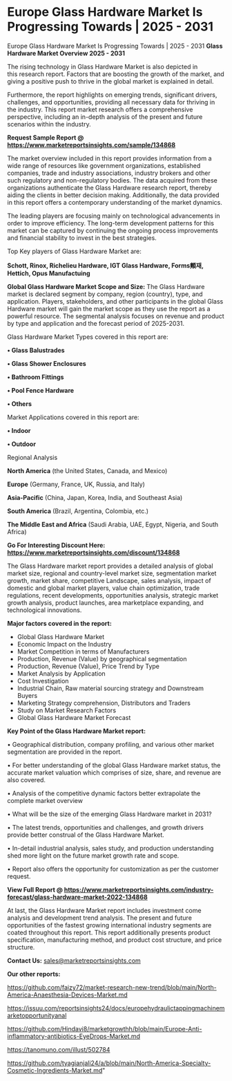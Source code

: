 # Europe Glass Hardware Market Is Progressing Towards | 2025 - 2031
Europe Glass Hardware Market Is Progressing Towards | 2025 - 2031
<Strong> Glass Hardware Market Overview 2025 - 2031</strong>

The rising technology in Glass Hardware Market is also depicted in this research report. Factors that are boosting the growth of the market, and giving a positive push to thrive in the global market is explained in detail.

Furthermore, the report highlights on emerging trends, significant drivers, challenges, and opportunities, providing all necessary data for thriving in the industry. This report market research offers a comprehensive perspective, including an in-depth analysis of the present and future scenarios within the industry.

<strong>Request Sample Report @ <a href=https://www.marketreportsinsights.com/sample/134868>https://www.marketreportsinsights.com/sample/134868</a></strong>

The market overview included in this report provides information from a wide range of resources like government organizations, established companies, trade and industry associations, industry brokers and other such regulatory and non-regulatory bodies. The data acquired from these organizations authenticate the Glass Hardware research report, thereby aiding the clients in better decision making. Additionally, the data provided in this report offers a contemporary understanding of the market dynamics.

The leading players are focusing mainly on technological advancements in order to improve efficiency. The long-term development patterns for this market can be captured by continuing the ongoing process improvements and financial stability to invest in the best strategies.

Top Key players of Glass Hardware Market are:

<strong>Schott, Rinox, Richelieu Hardware, IGT Glass Hardware, Forms䫪재, Hettich, Opus Manufactuing</strong>

<strong><b>Global Glass Hardware Market Scope and Size:</b></strong>
The Glass Hardware market is declared segment by company, region (country), type, and application. Players, stakeholders, and other participants in the global Glass Hardware market will gain the market scope as they use the report as a powerful resource. The segmental analysis focuses on revenue and product by type and application and the forecast period of 2025-2031.

Glass Hardware Market Types covered in this report are:

<strong>• Glass Balustrades

• Glass Shower Enclosures

• Bathroom Fittings

• Pool Fence Hardware

• Others</strong>

Market Applications covered in this report are:

<strong>• Indoor

• Outdoor</strong> 

Regional Analysis

<strong>North America</strong> (the United States, Canada, and Mexico)

<strong>Europe</strong> (Germany, France, UK, Russia, and Italy)

<strong>Asia-Pacific</strong> (China, Japan, Korea, India, and Southeast Asia)

<strong>South America</strong> (Brazil, Argentina, Colombia, etc.)

<strong>The Middle East and Africa</strong> (Saudi Arabia, UAE, Egypt, Nigeria, and South Africa)

<strong>Go For Interesting Discount Here: <a href=https://www.marketreportsinsights.com/discount/134868>https://www.marketreportsinsights.com/discount/134868</a></strong>

The Glass Hardware market report provides a detailed analysis of global market size, regional and country-level market size, segmentation market growth, market share, competitive Landscape, sales analysis, impact of domestic and global market players, value chain optimization, trade regulations, recent developments, opportunities analysis, strategic market growth analysis, product launches, area marketplace expanding, and technological innovations.

<strong><b>Major factors covered in the report:</b></strong>
<ul>
  <li>Global Glass Hardware Market </li>
  <li>Economic Impact on the Industry</li>
  <li>Market Competition in terms of Manufacturers</li>
  <li>Production, Revenue (Value) by geographical segmentation</li>
  <li>Production, Revenue (Value), Price Trend by Type</li>
  <li>Market Analysis by Application</li>
  <li>Cost Investigation</li>
  <li>Industrial Chain, Raw material sourcing strategy and Downstream Buyers</li>
  <li>Marketing Strategy comprehension, Distributors and Traders</li>
  <li>Study on Market Research Factors</li>
  <li>Global Glass Hardware Market Forecast</li>
</ul>

<strong><b>Key Point of the Glass Hardware Market report:</b></strong>

• Geographical distribution, company profiling, and various other market segmentation are provided in the report.

• For better understanding of the global Glass Hardware market status, the accurate market valuation which comprises of size, share, and revenue are also covered.

• Analysis of the competitive dynamic factors better extrapolate the complete market overview

• What will be the size of the emerging Glass Hardware market in 2031?

• The latest trends, opportunities and challenges, and growth drivers provide better construal of the Glass Hardware Market.

• In-detail industrial analysis, sales study, and production understanding shed more light on the future market growth rate and scope.

• Report also offers the opportunity for customization as per the customer request.

<strong><b>View Full Report @ <a href=https://www.marketreportsinsights.com/industry-forecast/glass-hardware-market-2022-134868>https://www.marketreportsinsights.com/industry-forecast/glass-hardware-market-2022-134868</a></b></strong>


At last, the Glass Hardware Market report includes investment come analysis and development trend analysis. The present and future opportunities of the fastest growing international industry segments are coated throughout this report. This report additionally presents product specification, manufacturing method, and product cost structure, and price structure.

<strong>Contact Us:</strong>
sales@marketreportsinsights.com

<strong>Our other reports:</strong>

<a href=https://github.com/faizy72/market-research-new-trend/blob/main/North-America-Anaesthesia-Devices-Market.md>https://github.com/faizy72/market-research-new-trend/blob/main/North-America-Anaesthesia-Devices-Market.md</a>

<a href=https://issuu.com/reportsinsights24/docs/europehydraulictappingmachinemarketopportunityanal>https://issuu.com/reportsinsights24/docs/europehydraulictappingmachinemarketopportunityanal</a>

<a href=https://github.com/Hindavi8/marketgrowthh/blob/main/Europe-Anti-inflammatory-antibiotics-EyeDrops-Market.md>https://github.com/Hindavi8/marketgrowthh/blob/main/Europe-Anti-inflammatory-antibiotics-EyeDrops-Market.md</a>

<a href=https://tanomuno.com/illust/502784>https://tanomuno.com/illust/502784</a>

<a href=https://github.com/tyagianjali24/a/blob/main/North-America-Specialty-Cosmetic-Ingredients-Market.md>https://github.com/tyagianjali24/a/blob/main/North-America-Specialty-Cosmetic-Ingredients-Market.md</a>"
